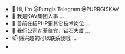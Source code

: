 - 👋 Hi, I’m @Purrgis Telegram @PURRGISKAV
- 👀 我是KAV集团人事 ...
- 🌱 目前在招PHP更其它技术岗位 ...
- 💞️ 我们公司在菲律宾，钻石大厦 ...
- 📫 感兴趣的可以联系我哦 ...
- 
<!---
PurrgisHong/PurrgisHong is a ✨ special ✨ repository because its `README.md` (this file) appears on your GitHub profile.
You can click the Preview link to take a look at your changes.
--->
